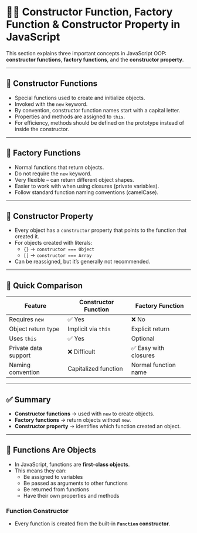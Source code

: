 # 🧑‍💻 Constructor Function, Factory Function & Constructor Property in JavaScript

This section explains three important concepts in JavaScript OOP: **constructor functions**, **factory functions**, and the **constructor property**.

---

## 🔹 Constructor Functions

- Special functions used to create and initialize objects.
- Invoked with the `new` keyword.
- By convention, constructor function names start with a capital letter.
- Properties and methods are assigned to `this`.
- For efficiency, methods should be defined on the prototype instead of inside the constructor.

---

## 🔹 Factory Functions

- Normal functions that return objects.
- Do not require the `new` keyword.
- Very flexible – can return different object shapes.
- Easier to work with when using closures (private variables).
- Follow standard function naming conventions (camelCase).

---

## 🔹 Constructor Property

- Every object has a `constructor` property that points to the function that created it.
- For objects created with literals:
  - `{}` → `constructor === Object`
  - `[]` → `constructor === Array`
- Can be reassigned, but it’s generally not recommended.

---

## 🔹 Quick Comparison

| Feature              | Constructor Function | Factory Function      |
| -------------------- | -------------------- | --------------------- |
| Requires `new`       | ✅ Yes               | ❌ No                 |
| Object return type   | Implicit via `this`  | Explicit return       |
| Uses `this`          | ✅ Yes               | Optional              |
| Private data support | ❌ Difficult         | ✅ Easy with closures |
| Naming convention    | Capitalized function | Normal function name  |

---

## ✅ Summary

- **Constructor functions** → used with `new` to create objects.
- **Factory functions** → return objects without `new`.
- **Constructor property** → identifies which function created an object.

---

## 🔹 Functions Are Objects

- In JavaScript, functions are **first-class objects**.
- This means they can:
  - Be assigned to variables
  - Be passed as arguments to other functions
  - Be returned from functions
  - Have their own properties and methods

### Function Constructor

- Every function is created from the built-in **`Function` constructor**.
